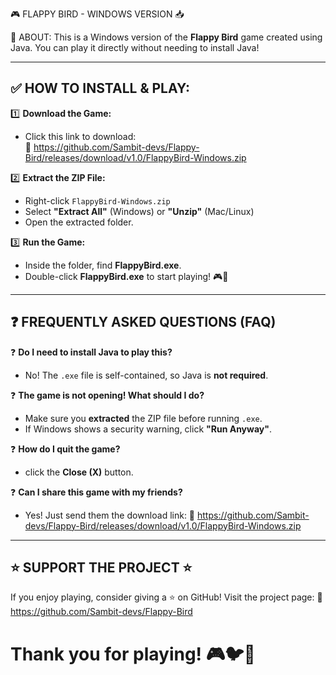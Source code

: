 🎮 FLAPPY BIRD - WINDOWS VERSION 📥

📌 ABOUT:
This is a Windows version of the **Flappy Bird** game created using Java.
You can play it directly without needing to install Java!

------------------------------------------
✅ HOW TO INSTALL & PLAY:
------------------------------------------

1️⃣ **Download the Game:**
   - Click this link to download:  
     🔗 https://github.com/Sambit-devs/Flappy-Bird/releases/download/v1.0/FlappyBird-Windows.zip

2️⃣ **Extract the ZIP File:**
   - Right-click `FlappyBird-Windows.zip`
   - Select **"Extract All"** (Windows) or **"Unzip"** (Mac/Linux)
   - Open the extracted folder.

3️⃣ **Run the Game:**
   - Inside the folder, find **FlappyBird.exe**.
   - Double-click **FlappyBird.exe** to start playing! 🎮🚀

------------------------------------------
❓ FREQUENTLY ASKED QUESTIONS (FAQ)
------------------------------------------

❓ **Do I need to install Java to play this?**  
   - No! The `.exe` file is self-contained, so Java is **not required**.

❓ **The game is not opening! What should I do?**  
   - Make sure you **extracted** the ZIP file before running `.exe`.  
   - If Windows shows a security warning, click **"Run Anyway"**.

❓ **How do I quit the game?**  
   - click the **Close (X)** button.

❓ **Can I share this game with my friends?**  
   - Yes! Just send them the download link:
     🔗 https://github.com/Sambit-devs/Flappy-Bird/releases/download/v1.0/FlappyBird-Windows.zip

------------------------------------------
⭐ SUPPORT THE PROJECT ⭐
------------------------------------------

If you enjoy playing, consider giving a ⭐ on GitHub!
Visit the project page:
🔗 https://github.com/Sambit-devs/Flappy-Bird

Thank you for playing! 🎮🐦🚀
==========================================
